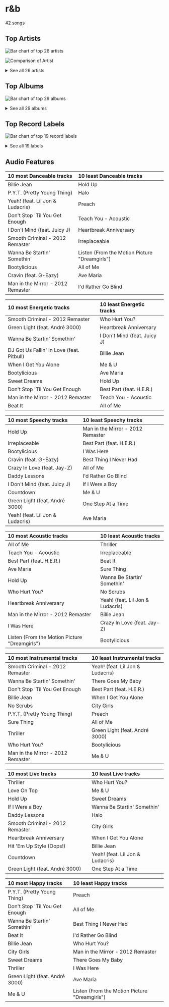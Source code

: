 # r&b

[42 songs](r_b_tracks.md)

## Top Artists

![Bar chart of top 26 artists](../images/genres/r_b/artists.png)

![Comparison of Artist](../images/genres/r_b/artists_comparison.png)


<details>
<summary>See all 26 artists</summary>

|   Number of Tracks | Art                                                                                              | Artist                                         | 🔗                                                           |
|-------------------:|:-------------------------------------------------------------------------------------------------|:-----------------------------------------------|:------------------------------------------------------------|
|                 14 | <img src="https://i.scdn.co/image/ab6761610000e5eb676338904deb80cffb568216" alt="" width="50" /> | [Beyoncé](../artists/beyonc_.md)               | [🔗](https://open.spotify.com/artist/6vWDO969PvNqNYHIOW5v0m) |
|                  8 | <img src="https://i.scdn.co/image/ab6761610000e5eb0e08ea2c4d6789fbf5cbe0aa" alt="" width="50" /> | Michael Jackson                                | [🔗](https://open.spotify.com/artist/3fMbdgg4jU18AjLCKBhRSm) |
|                  4 | <img src="https://i.scdn.co/image/ab6761610000e5eb2e42d906f4f9f672359e7379" alt="" width="50" /> | Usher                                          | [🔗](https://open.spotify.com/artist/23zg3TcAtWQy7J6upgbUnj) |
|                  3 | <img src="https://i.scdn.co/image/ab6761610000e5ebaed3c717bf1753ab928ea88d" alt="" width="50" /> | John Legend                                    | [🔗](https://open.spotify.com/artist/5y2Xq6xcjJb2jVM54GHK3t) |
|                  2 | <img src="https://i.scdn.co/image/ab6761610000e5ebbd09edfd2babfc9fd2ba748e" alt="" width="50" /> | Daniel Caesar                                  | [🔗](https://open.spotify.com/artist/20wkVLutqVOYrc0kxFs7rA) |
|                  1 | <img src="https://i.scdn.co/image/ab6761610000e5eba12641edfc4ffbbdf58f7d15" alt="" width="50" /> | Lil Jon                                        | [🔗](https://open.spotify.com/artist/7sfl4Xt5KmfyDs2T3SVSMK) |
|                  1 | <img src="https://i.scdn.co/image/ab6761610000e5ebe50aa80e0f5869f84f6874d1" alt="" width="50" /> | Chris Brown                                    | [🔗](https://open.spotify.com/artist/7bXgB6jMjp9ATFy66eO08Z) |
|                  1 | <img src="https://i.scdn.co/image/5c8d57d92825466637905f0d4219064cb39333e9" alt="" width="50" /> | André 3000                                     | [🔗](https://open.spotify.com/artist/74V3dE1a51skRkdII8y2C6) |
|                  1 | <img src="https://i.scdn.co/image/7667470f669c70a15108051995051fc2cf9e126a" alt="" width="50" /> | Blu Cantrell                                   | [🔗](https://open.spotify.com/artist/6vytZ677lz4LzCrUDcDokM) |
|                  1 | <img src="https://i.scdn.co/image/ab6761610000e5ebb53b6a3853b5347271dcef5d" alt="" width="50" /> | Emily King                                     | [🔗](https://open.spotify.com/artist/6jlWj6y00bMQt8XoKuCjyZ) |
|                  1 | <img src="https://i.scdn.co/image/ab6761610000e5eb116fc50265ef72d7e66723a5" alt="" width="50" /> | Juicy J                                        | [🔗](https://open.spotify.com/artist/5gCRApTajqwbnHHPbr2Fpi) |
|                  1 | <img src="https://i.scdn.co/image/ab6761610000e5eb547d2b41c9f2c97318aad0ed" alt="" width="50" /> | Young Thug                                     | [🔗](https://open.spotify.com/artist/50co4Is1HCEo8bhOyUWKpn) |
|                  1 | <img src="https://i.scdn.co/image/ab6761610000e5eb0219b6643b1ec449b0951bfe" alt="" width="50" /> | Giveon                                         | [🔗](https://open.spotify.com/artist/4fxd5Ee7UefO4CUXgwJ7IP) |
|                  1 | <img src="https://i.scdn.co/image/ab6761610000e5ebc75afcd5a9027f60eaebb5e4" alt="" width="50" /> | JAY-Z                                          | [🔗](https://open.spotify.com/artist/3nFkdlSjzX9mRTtwJOzDYB) |
|                  1 | <img src="https://i.scdn.co/image/adcc1cb654e89f2e404688ae0d1bbc942ce02e5d" alt="" width="50" /> | Ludacris                                       | [🔗](https://open.spotify.com/artist/3ipn9JLAPI5GUEo4y4jcoi) |
|                  1 | <img src="https://i.scdn.co/image/ab6761610000e5eb7b05445e212ac49d9ed4c310" alt="" width="50" /> | H.E.R.                                         | [🔗](https://open.spotify.com/artist/3Y7RZ31TRPVadSFVy1o8os) |
|                  1 | <img src="https://i.scdn.co/image/ab6761610000e5eb02eeb5305fa7bdd9ddca42fc" alt="" width="50" /> | Miguel                                         | [🔗](https://open.spotify.com/artist/360IAlyVv4PCEVjgyMZrxK) |
|                  1 | <img src="https://i.scdn.co/image/ab6761610000e5eb0bae7cfd3b32b10154e0b8b3" alt="" width="50" /> | [Sara Bareilles](../artists/sara_bareilles.md) | [🔗](https://open.spotify.com/artist/2Sqr0DXoaYABbjBo9HaMkM) |
|                  1 | <img src="https://i.scdn.co/image/ab6761610000e5eb009ef60c0a99410630cc40c7" alt="" width="50" /> | Jordin Sparks                                  | [🔗](https://open.spotify.com/artist/2AQjGvtT0pFYfxR3neFcvz) |
|                  1 | <img src="https://i.scdn.co/image/ab6761610000e5eb6f5af779b97c9e52d74d3743" alt="" width="50" /> | Cassie                                         | [🔗](https://open.spotify.com/artist/27FGXRNruFoOdf1vP8dqcH) |
|                  1 | <img src="https://i.scdn.co/image/ab6761610000e5ebf75e64532704bd6acf0b4e76" alt="" width="50" /> | Destiny's Child                                | [🔗](https://open.spotify.com/artist/1Y8cdNmUJH7yBTd9yOvr5i) |
|                  1 | <img src="https://i.scdn.co/image/ab6761610000e5eb02582bb3fa9d68f44a247f39" alt="" width="50" /> | Robin Thicke                                   | [🔗](https://open.spotify.com/artist/0ZrpamOxcZybMHGg1AYtHP) |
|                  1 | <img src="https://i.scdn.co/image/ab6761610000e5eb22b2d4713c50ae25a7201429" alt="" width="50" /> | DaniLeigh                                      | [🔗](https://open.spotify.com/artist/0XIKGBo9PnK1ApI5tZA60d) |
|                  1 | <img src="https://i.scdn.co/image/ab6761610000e5ebfc9d2abc85b6f4bef77f80ea" alt="" width="50" /> | Pitbull                                        | [🔗](https://open.spotify.com/artist/0TnOYISbd1XYRBk9myaseg) |
|                  1 | <img src="https://i.scdn.co/image/ab6761610000e5eb7356ae4581e46319f99c813a" alt="" width="50" /> | TLC                                            | [🔗](https://open.spotify.com/artist/0TImkz4nPqjegtVSMZnMRq) |
|                  1 | <img src="https://i.scdn.co/image/ab6761610000e5ebe818f7ca0d47f038a9aa246a" alt="" width="50" /> | G-Eazy                                         | [🔗](https://open.spotify.com/artist/02kJSzxNuaWGqwubyUba0Z) |

</details>

## Top Albums

![Bar chart of top 29 albums](../images/genres/r_b/albums.png)


<details>
<summary>See all 29 albums</summary>

|   Number of Tracks | Art                                                                                              | Album                                          | 🔗                                                          |
|-------------------:|:-------------------------------------------------------------------------------------------------|:-----------------------------------------------|:-----------------------------------------------------------|
|                  4 | <img src="https://i.scdn.co/image/ab67616d0000b273de437d960dda1ac0a3586d97" alt="" width="50" /> | Thriller                                       | [🔗](https://open.spotify.com/album/2ANVost0y2y52ema1E9xAZ) |
|                  4 | <img src="https://i.scdn.co/image/ab67616d0000b273e13de7b8662b085b0885ffef" alt="" width="50" /> | I AM...SASHA FIERCE                            | [🔗](https://open.spotify.com/album/23Y5wdyP5byMFktZf8AcWU) |
|                  4 | <img src="https://i.scdn.co/image/ab67616d0000b273ff5429125128b43572dbdccd" alt="" width="50" /> | 4                                              | [🔗](https://open.spotify.com/album/1gIC63gC3B7o7FfpPACZQJ) |
|                  2 | <img src="https://i.scdn.co/image/ab67616d0000b27386b0c9728ad3ed338eaeea79" alt="" width="50" /> | Raymond v Raymond (Expanded Edition)           | [🔗](https://open.spotify.com/album/6A1F3Fkq5dYeYYNkXflcTX) |
|                  2 | <img src="https://i.scdn.co/image/ab67616d0000b27389992f4d7d4ab94937bf9e23" alt="" width="50" /> | Lemonade                                       | [🔗](https://open.spotify.com/album/7dK54iZuOxXFarGhXwEXfF) |
|                  2 | <img src="https://i.scdn.co/image/ab67616d0000b27362e97ae5072de10850578af5" alt="" width="50" /> | Bad (Remastered)                               | [🔗](https://open.spotify.com/album/3Us57CjssWnHjTUIXBuIeH) |
|                  2 | <img src="https://i.scdn.co/image/ab67616d0000b273026e88f624dfb96f2e1ef10b" alt="" width="50" /> | B'Day Deluxe Edition                           | [🔗](https://open.spotify.com/album/0Zd10MKN5j9KwUST0TdBBB) |
|                  1 | <img src="https://i.scdn.co/image/ab67616d0000b273c70176fa51326491ecc5f79e" alt="" width="50" /> | Who Hurt You?                                  | [🔗](https://open.spotify.com/album/15M9pZ8gsdoN67yLjyQ039) |
|                  1 | <img src="https://i.scdn.co/image/ab67616d0000b27318ff322fcdd47c9400872da6" alt="" width="50" /> | TAKE TIME                                      | [🔗](https://open.spotify.com/album/1zHR48K6XtWYm6bhrw4J6C) |
|                  1 | <img src="https://i.scdn.co/image/ab67616d0000b2737c83e8f225e70de4bb866c96" alt="" width="50" /> | Survivor                                       | [🔗](https://open.spotify.com/album/480AZOo2VQ1kf3GedAiKV9) |
|                  1 | <img src="https://i.scdn.co/image/ab67616d0000b27363e0ddbb488d0eeec0e738fc" alt="" width="50" /> | Slime & B                                      | [🔗](https://open.spotify.com/album/7fZKtzZAsfH0kzeTivu5TG) |
|                  1 | <img src="https://i.scdn.co/image/ab67616d0000b273cf31c7be8a9eea69d98c37c4" alt="" width="50" /> | Sides                                          | [🔗](https://open.spotify.com/album/5alIr9JGPvOQwPLphm0beJ) |
|                  1 | <img src="https://i.scdn.co/image/ab67616d0000b273c8245ce2a727675a0a232b2f" alt="" width="50" /> | Preach                                         | [🔗](https://open.spotify.com/album/32r4o1R9a1lK5DoVXGEC7E) |
|                  1 | <img src="https://i.scdn.co/image/ab67616d0000b2737027294551db4fda68b5ddac" alt="" width="50" /> | Off the Wall                                   | [🔗](https://open.spotify.com/album/2ZytN2cY4Zjrr9ukb2rqTP) |
|                  1 | <img src="https://i.scdn.co/image/ab67616d0000b2734e8e488284a2cf00a613c0a1" alt="" width="50" /> | Music From The Motion Picture Cadillac Records | [🔗](https://open.spotify.com/album/4b2zuwf7CPesdiTg1kFDjU) |
|                  1 | <img src="https://i.scdn.co/image/ab67616d0000b27394c9217a398f5174757c0c78" alt="" width="50" /> | Love In The Future (Expanded Edition)          | [🔗](https://open.spotify.com/album/4OTAx9un4e6NfoHuVRiOrC) |
|                  1 | <img src="https://i.scdn.co/image/ab67616d0000b273260e2444b3431b3b8b559bc3" alt="" width="50" /> | Jordin Sparks                                  | [🔗](https://open.spotify.com/album/6JCNOvp9UeMrFuXwNW0JW6) |
|                  1 | <img src="https://i.scdn.co/image/ab67616d0000b2736e62a873c96524a3788a2edf" alt="" width="50" /> | I Don't Mind (feat. Juicy J)                   | [🔗](https://open.spotify.com/album/5BAqg5IJQ7XFKfdoCiOlJw) |
|                  1 | <img src="https://i.scdn.co/image/ab67616d0000b273d0593178c6c2594693ee34b7" alt="" width="50" /> | HIStory - PAST, PRESENT AND FUTURE - BOOK I    | [🔗](https://open.spotify.com/album/3OBhnTLrvkoEEETjFA3Qfk) |
|                  1 | <img src="https://i.scdn.co/image/ab67616d0000b2733138f891f3075c9c5d944037" alt="" width="50" /> | Freudian                                       | [🔗](https://open.spotify.com/album/3xybjP7r2VsWzwvDQipdM0) |
|                  1 | <img src="https://i.scdn.co/image/ab67616d0000b27361ffafd5e31a37336531cf95" alt="" width="50" /> | Fanmail                                        | [🔗](https://open.spotify.com/album/1CvjjpvqVMoyprsf74bpYW) |
|                  1 | <img src="https://i.scdn.co/image/ab67616d0000b273d70bbffa859a9f9ca6f10496" alt="" width="50" /> | Evolver                                        | [🔗](https://open.spotify.com/album/11sKu4dBGvmEZTuVw9EC9A) |
|                  1 | <img src="https://i.scdn.co/image/ab67616d0000b27345680a4a57c97894490a01c1" alt="" width="50" /> | Dangerously In Love                            | [🔗](https://open.spotify.com/album/6oxVabMIqCMJRYN1GqR3Vf) |
|                  1 | <img src="https://i.scdn.co/image/ab67616d0000b2739351691c007cad99d70d9f3f" alt="" width="50" /> | Cravin                                         | [🔗](https://open.spotify.com/album/6c66PBJdg7EWPcFUvLyFFu) |
|                  1 | <img src="https://i.scdn.co/image/ab67616d0000b273365b3fb800c19f7ff72602da" alt="" width="50" /> | Confessions (Expanded Edition)                 | [🔗](https://open.spotify.com/album/1RM6MGv6bcl6NrAG8PGoZk) |
|                  1 | <img src="https://i.scdn.co/image/ab67616d0000b273f4c4ee507c2558262869f415" alt="" width="50" /> | Cassie (U.S. Version)                          | [🔗](https://open.spotify.com/album/0j1qzjaJmsF1FkcICf3hRu) |
|                  1 | <img src="https://i.scdn.co/image/ab67616d0000b27384a1d313a00f16b5a29ff46c" alt="" width="50" /> | Bittersweet                                    | [🔗](https://open.spotify.com/album/3UviDOQkc4WbXkNi6DIBZu) |
|                  1 | <img src="https://i.scdn.co/image/ab67616d0000b273d5a8395b0d80b8c48a5d851c" alt="" width="50" /> | All I Want Is You                              | [🔗](https://open.spotify.com/album/493HYe7N5pleudEZRyhE7R) |
|                  1 | <img src="https://i.scdn.co/image/ab67616d0000b273af3ad974e635a6b18579adee" alt="" width="50" /> | A Beautiful World                              | [🔗](https://open.spotify.com/album/76wI74XuASLFrY9pUVLhO9) |

</details>


## Top Record Labels

![Bar chart of top 19 record labels](../images/genres/r_b/labels.png)


<details>
<summary>See all 19 labels</summary>

|   Number of Tracks | Label                                                 |
|-------------------:|:------------------------------------------------------|
|                 18 | [Columbia](../labels/columbia.md)                     |
|                  9 | [Epic](../labels/epic.md)                             |
|                  6 | Parkwood Entertainment                                |
|                  5 | Music World Music                                     |
|                  4 | LaFace Records                                        |
|                  2 | [RCA Records Label](../labels/rca_records_label.md)   |
|                  2 | [Legacy](../labels/legacy.md)                         |
|                  2 | Golden Child Recordings                               |
|                  2 | G.O.O.D. Music                                        |
|                  2 | Arista                                                |
|                  1 | Nu America Music                                      |
|                  1 | Not So Fast                                           |
|                  1 | [Jive](../labels/jive.md)                             |
|                  1 | [Def Jam Recordings](../labels/def_jam_recordings.md) |
|                  1 | Chris Brown Entertainment                             |
|                  1 | Bad Boy                                               |
|                  1 | ATO Records                                           |
|                  1 | 300 Entertainment                                     |
|                  1 | 19 Recordings Limited                                 |

</details>


## Audio Features

| 10 most Danceable tracks          | 10 least Danceable tracks                     |
|:----------------------------------|:----------------------------------------------|
| Billie Jean                       | Hold Up                                       |
| P.Y.T. (Pretty Young Thing)       | Halo                                          |
| Yeah! (feat. Lil Jon & Ludacris)  | Preach                                        |
| Don't Stop 'Til You Get Enough    | Teach You - Acoustic                          |
| I Don't Mind (feat. Juicy J)      | Heartbreak Anniversary                        |
| Smooth Criminal - 2012 Remaster   | Irreplaceable                                 |
| Wanna Be Startin' Somethin'       | Listen (From the Motion Picture "Dreamgirls") |
| Bootylicious                      | All of Me                                     |
| Cravin (feat. G-Eazy)             | Ave Maria                                     |
| Man in the Mirror - 2012 Remaster | I'd Rather Go Blind                           |

| 10 most Energetic tracks                  | 10 least Energetic tracks    |
|:------------------------------------------|:-----------------------------|
| Smooth Criminal - 2012 Remaster           | Who Hurt You?                |
| Green Light (feat. André 3000)            | Heartbreak Anniversary       |
| Wanna Be Startin' Somethin'               | I Don't Mind (feat. Juicy J) |
| DJ Got Us Fallin' In Love (feat. Pitbull) | Billie Jean                  |
| When I Get You Alone                      | Me & U                       |
| Bootylicious                              | Ave Maria                    |
| Sweet Dreams                              | Hold Up                      |
| Don't Stop 'Til You Get Enough            | Best Part (feat. H.E.R.)     |
| Man in the Mirror - 2012 Remaster         | Teach You - Acoustic         |
| Beat It                                   | All of Me                    |

| 10 most Speechy tracks           | 10 least Speechy tracks           |
|:---------------------------------|:----------------------------------|
| Hold Up                          | Man in the Mirror - 2012 Remaster |
| Irreplaceable                    | Best Part (feat. H.E.R.)          |
| Bootylicious                     | I Was Here                        |
| Cravin (feat. G-Eazy)            | Best Thing I Never Had            |
| Crazy In Love (feat. Jay-Z)      | All of Me                         |
| Daddy Lessons                    | I'd Rather Go Blind               |
| I Don't Mind (feat. Juicy J)     | If I Were a Boy                   |
| Countdown                        | Me & U                            |
| Green Light (feat. André 3000)   | One Step At a Time                |
| Yeah! (feat. Lil Jon & Ludacris) | Ave Maria                         |

| 10 most Acoustic tracks                       | 10 least Acoustic tracks         |
|:----------------------------------------------|:---------------------------------|
| All of Me                                     | Thriller                         |
| Teach You - Acoustic                          | Irreplaceable                    |
| Best Part (feat. H.E.R.)                      | Beat It                          |
| Ave Maria                                     | Sure Thing                       |
| Hold Up                                       | Wanna Be Startin' Somethin'      |
| Who Hurt You?                                 | No Scrubs                        |
| Heartbreak Anniversary                        | Yeah! (feat. Lil Jon & Ludacris) |
| Man in the Mirror - 2012 Remaster             | Billie Jean                      |
| I Was Here                                    | Crazy In Love (feat. Jay-Z)      |
| Listen (From the Motion Picture "Dreamgirls") | Bootylicious                     |

| 10 most Instrumental tracks       | 10 least Instrumental tracks     |
|:----------------------------------|:---------------------------------|
| Smooth Criminal - 2012 Remaster   | Yeah! (feat. Lil Jon & Ludacris) |
| Wanna Be Startin' Somethin'       | There Goes My Baby               |
| Don't Stop 'Til You Get Enough    | Best Part (feat. H.E.R.)         |
| Billie Jean                       | When I Get You Alone             |
| No Scrubs                         | City Girls                       |
| P.Y.T. (Pretty Young Thing)       | Preach                           |
| Sure Thing                        | All of Me                        |
| Thriller                          | Green Light (feat. André 3000)   |
| Who Hurt You?                     | Bootylicious                     |
| Man in the Mirror - 2012 Remaster | Me & U                           |

| 10 most Live tracks             | 10 least Live tracks             |
|:--------------------------------|:---------------------------------|
| Thriller                        | Who Hurt You?                    |
| Love On Top                     | Me & U                           |
| Hold Up                         | Sweet Dreams                     |
| If I Were a Boy                 | Wanna Be Startin' Somethin'      |
| Daddy Lessons                   | Halo                             |
| Smooth Criminal - 2012 Remaster | City Girls                       |
| Heartbreak Anniversary          | When I Get You Alone             |
| Hit 'Em Up Style (Oops!)        | Billie Jean                      |
| Countdown                       | Yeah! (feat. Lil Jon & Ludacris) |
| Green Light (feat. André 3000)  | One Step At a Time               |

| 10 most Happy tracks           | 10 least Happy tracks                         |
|:-------------------------------|:----------------------------------------------|
| P.Y.T. (Pretty Young Thing)    | Preach                                        |
| Don't Stop 'Til You Get Enough | All of Me                                     |
| Wanna Be Startin' Somethin'    | Best Thing I Never Had                        |
| Beat It                        | I'd Rather Go Blind                           |
| Billie Jean                    | Who Hurt You?                                 |
| City Girls                     | Man in the Mirror - 2012 Remaster             |
| Sweet Dreams                   | There Goes My Baby                            |
| Thriller                       | I Was Here                                    |
| Green Light (feat. André 3000) | Ave Maria                                     |
| Me & U                         | Listen (From the Motion Picture "Dreamgirls") |
